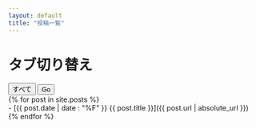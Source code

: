 ```yaml
---
layout: default
title: "投稿一覧"
---
```


# タブ切り替え

<div class="tab">
  <button class="tablinks" onclick="filterCategory('all')">すべて</button>
  <button class="tablinks" onclick="filterCategory('Go')">Go</button>
  <!-- 他のカテゴリのボタンも追加 -->
</div>

<div id="posts">
  {% for post in site.posts %}
    <div class="post" data-category="{{ post.category }}">
      - [{{ post.date | date : "%F" }}  {{ post.title }}]({{ post.url | absolute_url }})
    </div>
  {% endfor %}
</div>

<!-- JavaScriptでカテゴリ別にフィルタリングするコード -->
<script>
  function filterCategory(category) {
    var posts = document.querySelectorAll(".post");
    posts.forEach(function(post) {
      var postCategory = post.getAttribute("data-category");
      if (category === "all" || postCategory === category) {
        post.style.display = "block";
      } else {
        post.style.display = "none";
      }
    });
  }
</script>
